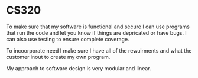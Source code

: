 # CS320


To make sure that my software is functional and secure I can use programs that run the code and let you know if things are depricated or have bugs. I can also use testing to ensure complete coverage.

To incoorporate need I make sure I have all of the rewuirments and what the customer inout to create my own program.

My approach to software design is very modular and linear.
